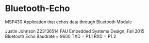 # Bluetooth-Echo
MSP430 Application that echos data through Bluetooth Module

Justin Johnson Z23136514
FAU Embedded Systems Design, Fall 2015
Bluetooth Echo
Baudrate = 9600
TXD = P1.1
RXD = P1.2

